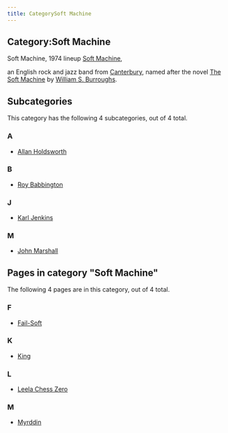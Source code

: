 ```yaml
---
title: CategorySoft Machine
---
```

## Category:Soft Machine



[](http://www.cuneiformrecords.com/bandshtml/softmachine.html) Soft Machine, 1974 lineup
[Soft Machine](https://en.wikipedia.org/wiki/Soft_Machine),

an English rock and jazz band from [Canterbury](https://en.wikipedia.org/wiki/Canterbury), named after the novel [The Soft Machine](https://en.wikipedia.org/wiki/The_Soft_Machine) by [William S. Burroughs](https://en.wikipedia.org/wiki/William_S._Burroughs).

## Subcategories

This category has the following 4 subcategories, out of 4 total.

### A

- [Allan Holdsworth](Category:Allan_Holdsworth "Category:Allan Holdsworth")

### B

- [Roy Babbington](Category:Roy_Babbington "Category:Roy Babbington")

### J

- [Karl Jenkins](Category:Karl_Jenkins "Category:Karl Jenkins")

### M

- [John Marshall](Category:John_Marshall "Category:John Marshall")

## Pages in category "Soft Machine"

The following 4 pages are in this category, out of 4 total.

### F

- [Fail-Soft](Fail-Soft "Fail-Soft")

### K

- [King](King "King")

### L

- [Leela Chess Zero](Leela_Chess_Zero "Leela Chess Zero")

### M

- [Myrddin](Myrddin "Myrddin")

